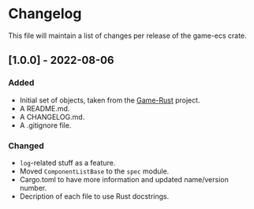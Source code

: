 # Changelog
This file will maintain a list of changes per release of the game-ecs crate.


## [1.0.0] - 2022-08-06
### Added
- Initial set of objects, taken from the [Game-Rust](https://github.com/Lut99/Game-Rust) project.
- A README.md.
- A CHANGELOG.md.
- A .gitignore file.

### Changed
- `log`-related stuff as a feature.
- Moved `ComponentListBase` to the `spec` module.
- Cargo.toml to have more information and updated name/version number.
- Decription of each file to use Rust docstrings.
